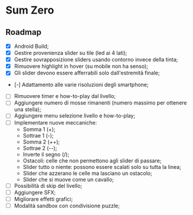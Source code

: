 # Sum Zero

## Roadmap

- [x] Android Build;
- [x] Gestire provenienza slider su tile (led ai 4 lati);
- [x] Gestire sovrapposizione sliders usando contorno invece della tinta;
- [x] Rimuovere highlight in hover (su mobile non ha senso);
- [x] Gli slider devono essere afferrabili solo dall'estremità finale;
- [-] Adattamento alle varie risoluzioni degli smartphone;
- [ ] Rimuovere timer e how-to-play dal livello;
- [ ] Aggiungere numero di mosse rimanenti (numero massimo per ottenere una stella);
- [ ] Aggiungere menu selezione livello e how-to-play;
- [ ] Implementare nuove meccaniche:
    - Somma 1 (+);
    - Sottrae 1 (-);
    - Somma 2 (++);
    - Sottrae 2 (--);
    - Inverte il segno (/);
    - Ostacoli: celle che non permettono agli slider di passare;
    - Slider tutto o niente: possono essere scalati solo su tutta la linea;
    - Slider che azzerano le celle ma lasciano un ostacolo;
    - Slider che si muove come un cavallo;
- [ ] Possibilità di skip del livello;
- [ ] Aggiungere SFX;
- [ ] Migliorare effetti grafici;
- [ ] Modalità sandbox con condivisione puzzle;
